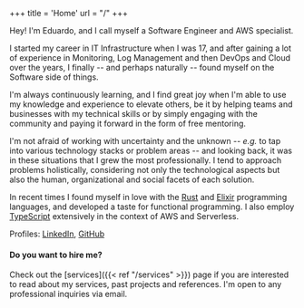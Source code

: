 +++
title = 'Home'
url = "/"
+++

Hey! I'm Eduardo, and I call myself a Software Engineer and AWS specialist.

I started my career in IT Infrastructure when I was 17, and after gaining a lot of experience
in Monitoring, Log Management and then DevOps and Cloud over the years, I finally -- and perhaps
naturally -- found myself on the Software side of things.

I'm always continuously learning, and I find great joy when I'm able to use my knowledge and
experience to elevate others, be it by helping teams and businesses with my technical skills or
by simply engaging with the community and paying it forward in the form of free mentoring.

I'm not afraid of working with uncertainty and the unknown -- _e.g._ to tap into various technology
stacks or problem areas -- and looking back, it was in these situations that I grew the most
professionally. I tend to approach problems holistically, considering not only the technological
aspects but also the human, organizational and social facets of each solution.

In recent times I found myself in love with the [Rust](https://www.rust-lang.org/) and
[Elixir](https://elixir-lang.org/) programming languages, and developed a taste for functional
programming. I also employ [TypeScript](https://www.typescriptlang.org/) extensively in the
context of AWS and Serverless.

Profiles: [LinkedIn](https://www.linkedin.com/in/eduardohki/), [GitHub](https://github.com/eduardohki/)

#### Do you want to hire me?

Check out the [services]({{< ref "/services" >}}) page if you are interested to read about my services,
past projects and references. I'm open to any professional inquiries via email.
